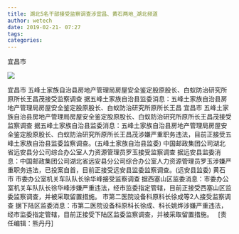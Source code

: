 ```yaml
---
title: 湖北5名干部接受监察调查涉宜昌、黄石两地_湖北频道
author: wetech
date: 2019-02-21- 07:27
tags: 
categories: 
---
```

宜昌市
<!-- more -->
                
<img align="center" border="0" src="http://p2.ifengimg.com/a/2016/0810/204c433878d5cf9size1_w16_h16.png" />
                
            
宜昌市 五峰土家族自治县房地产管理局房屋安全鉴定股原股长、白蚁防治研究所原所长王昌茂接受监察调查 据五峰土家族自治县监委消息：五峰土家族自治县房地产管理局房屋安全鉴定股原股长、白蚁防治研究所原所长王昌
宜昌市
五峰土家族自治县房地产管理局房屋安全鉴定股原股长、白蚁防治研究所原所长王昌茂接受监察调查
据五峰土家族自治县监委消息：五峰土家族自治县房地产管理局房屋安全鉴定股原股长、白蚁防治研究所原所长王昌茂涉嫌严重职务违法，目前正接受五峰土家族自治县监委监察调查。(五峰土家族自治县监委)
中国邮政集团公司湖北省远安县分公司综合办公室人力资源管理员罗玉接受监察调查
据远安县监委消息：中国邮政集团公司湖北省远安县分公司综合办公室人力资源管理员罗玉涉嫌严重职务违法，已投案自首，目前正接受远安县监委监察调查。(远安县监委)
黄石市
市委办公室机关车队队长徐华峰接受监察调查
据西塞山区监委消息：市委办公室机关车队队长徐华峰涉嫌严重违法，经市监委指定管辖，目前正接受西塞山区监委监察调查，并被采取留置措施。
市第二医院设备科原科长徐成等2人接受监察调查
据下陆区监委消息：市第二医院设备科原科长徐成、科长姚烨涉嫌严重违法，经市监委指定管辖，目前正接受下陆区监委监察调查，并被采取留置措施。
 
[责任编辑：熊丹丹]
            
